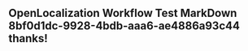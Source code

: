 <properties
ms.topic="hero-topic1"
ms.test1="hero-topic"
ms.test2="test"/>

## OpenLocalization Workflow Test MarkDown 8bf0d1dc-9928-4bdb-aaa6-ae4886a93c44 thanks!

